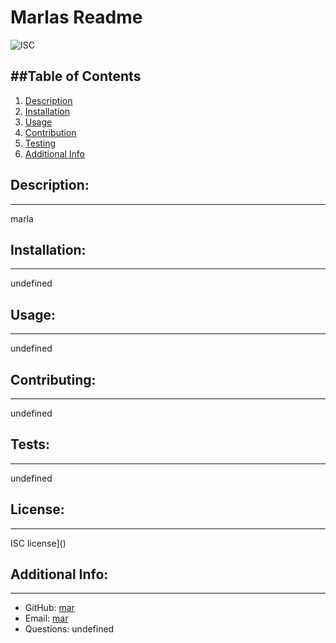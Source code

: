 
  # Marlas Readme

  ![ISC](https://img.shields.io/badge/License-ISC-blue)


  


  ##Table of Contents
  ---
  1. [Description](#description)
  1. [Installation](#installation)
  1. [Usage](#usage)
  1. [Contribution](#contributing)
  1. [Testing](#tests)
  1. [Additional Info](#additional-info)

  ## Description:
  ---
  marla

  ## Installation:
  ---
  undefined

  ## Usage:
  ---
  undefined

  ## Contributing:
  ---
  undefined

  ## Tests:
  ---
  undefined

  ## License:
  ---
  ISC license]()

  ## Additional Info:
  ---
  - GitHub: [mar](https://github.com/mar)
  - Email: [mar](mar) 
  - Questions: undefined
  